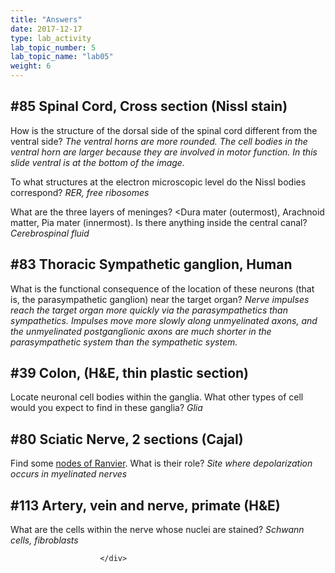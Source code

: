 ```yaml
---
title: "Answers"
date: 2017-12-17
type: lab_activity
lab_topic_number: 5
lab_topic_name: "lab05"
weight: 6
---
```

<div class="entrybody">
						<h2>#85 Spinal Cord, Cross section (Nissl stain) </h2>

<p>How is the structure of the dorsal side of the spinal cord different from the ventral side? <i>The ventral horns are more rounded. The cell bodies in the ventral horn are larger because they are involved in motor function. In this slide ventral is at the bottom of the image.</i></p>

<p>To what structures at the electron microscopic level do the Nissl bodies correspond?  <i><span class="caps">RER, </span>free ribosomes</i></p>

<p>What are the three layers of meninges? &lt;Dura mater (outermost), Arachnoid matter, Pia mater (innermost). Is there anything inside the central canal? <i>Cerebrospinal fluid</i></p>

<h2>#83   Thoracic Sympathetic ganglion, Human</h2>

<p>What is the functional consequence of the location of these neurons (that is, the parasympathetic ganglion) near the target organ? <i>Nerve impulses reach the target organ more quickly via the parasympathetics than sympathetics.  Impulses move more slowly along unmyelinated axons, and the unmyelinated postganglionic axons are much shorter in the parasympathetic system than the sympathetic system. </i></p>

<h2>#39 Colon, (H&amp;E, thin plastic section)</h2>

<p>Locate neuronal cell bodies within the ganglia. What other types of cell would you expect to find in these ganglia? <i>Glia</i></p>

<h2>#80 Sciatic Nerve, 2 sections (Cajal) </h2>

<p>Find some <u>nodes of Ranvier</u>. What is their role? <i>Site where depolarization occurs in myelinated nerves</i></p>

<h2>#113 Artery, vein and nerve, primate (H&amp;E)</h2>

<p>What are the cells within the nerve whose nuclei are stained? <i>Schwann cells, fibroblasts</i></p>
						
						
						</div>
